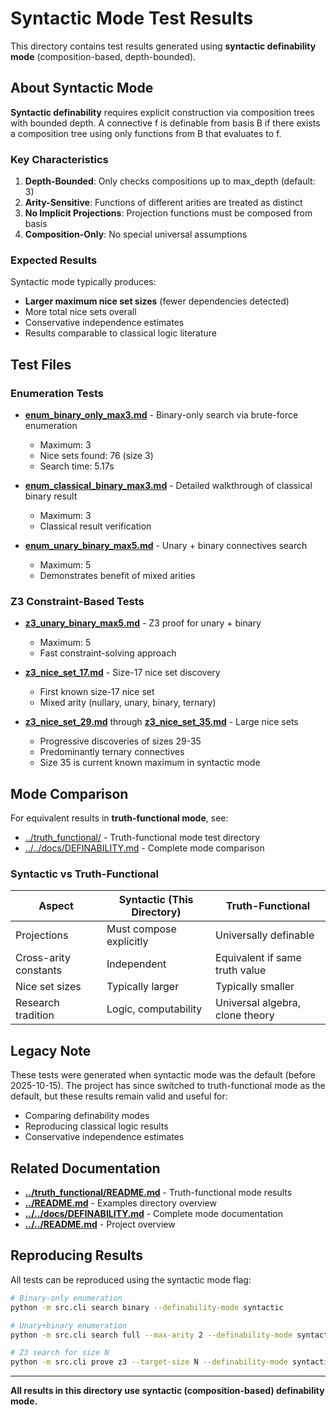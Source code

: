 # Syntactic Mode Test Results

This directory contains test results generated using **syntactic definability mode** (composition-based, depth-bounded).

## About Syntactic Mode

**Syntactic definability** requires explicit construction via composition trees with bounded depth. A connective f is definable from basis B if there exists a composition tree using only functions from B that evaluates to f.

### Key Characteristics

1. **Depth-Bounded**: Only checks compositions up to max_depth (default: 3)
2. **Arity-Sensitive**: Functions of different arities are treated as distinct
3. **No Implicit Projections**: Projection functions must be composed from basis
4. **Composition-Only**: No special universal assumptions

### Expected Results

Syntactic mode typically produces:
- **Larger maximum nice set sizes** (fewer dependencies detected)
- More total nice sets overall
- Conservative independence estimates
- Results comparable to classical logic literature

## Test Files

### Enumeration Tests

- **[enum_binary_only_max3.md](enum_binary_only_max3.md)** - Binary-only search via brute-force enumeration
  - Maximum: 3
  - Nice sets found: 76 (size 3)
  - Search time: 5.17s

- **[enum_classical_binary_max3.md](enum_classical_binary_max3.md)** - Detailed walkthrough of classical binary result
  - Maximum: 3
  - Classical result verification

- **[enum_unary_binary_max5.md](enum_unary_binary_max5.md)** - Unary + binary connectives search
  - Maximum: 5
  - Demonstrates benefit of mixed arities

### Z3 Constraint-Based Tests

- **[z3_unary_binary_max5.md](z3_unary_binary_max5.md)** - Z3 proof for unary + binary
  - Maximum: 5
  - Fast constraint-solving approach

- **[z3_nice_set_17.md](z3_nice_set_17.md)** - Size-17 nice set discovery
  - First known size-17 nice set
  - Mixed arity (nullary, unary, binary, ternary)

- **[z3_nice_set_29.md](z3_nice_set_29.md)** through **[z3_nice_set_35.md](z3_nice_set_35.md)** - Large nice sets
  - Progressive discoveries of sizes 29-35
  - Predominantly ternary connectives
  - Size 35 is current known maximum in syntactic mode

## Mode Comparison

For equivalent results in **truth-functional mode**, see:
- [../truth_functional/](../truth_functional/) - Truth-functional mode test directory
- [../../docs/DEFINABILITY.md](../../docs/DEFINABILITY.md) - Complete mode comparison

### Syntactic vs Truth-Functional

| Aspect | Syntactic (This Directory) | Truth-Functional |
|--------|----------------------------|------------------|
| Projections | Must compose explicitly | Universally definable |
| Cross-arity constants | Independent | Equivalent if same truth value |
| Nice set sizes | Typically larger | Typically smaller |
| Research tradition | Logic, computability | Universal algebra, clone theory |

## Legacy Note

These tests were generated when syntactic mode was the default (before 2025-10-15). The project has since switched to truth-functional mode as the default, but these results remain valid and useful for:
- Comparing definability modes
- Reproducing classical logic results
- Conservative independence estimates

## Related Documentation

- **[../truth_functional/README.md](../truth_functional/README.md)** - Truth-functional mode results
- **[../README.md](../README.md)** - Examples directory overview
- **[../../docs/DEFINABILITY.md](../../docs/DEFINABILITY.md)** - Complete mode documentation
- **[../../README.md](../../README.md)** - Project overview

## Reproducing Results

All tests can be reproduced using the syntactic mode flag:

```bash
# Binary-only enumeration
python -m src.cli search binary --definability-mode syntactic

# Unary+binary enumeration
python -m src.cli search full --max-arity 2 --definability-mode syntactic

# Z3 search for size N
python -m src.cli prove z3 --target-size N --definability-mode syntactic
```

---

**All results in this directory use syntactic (composition-based) definability mode.**
